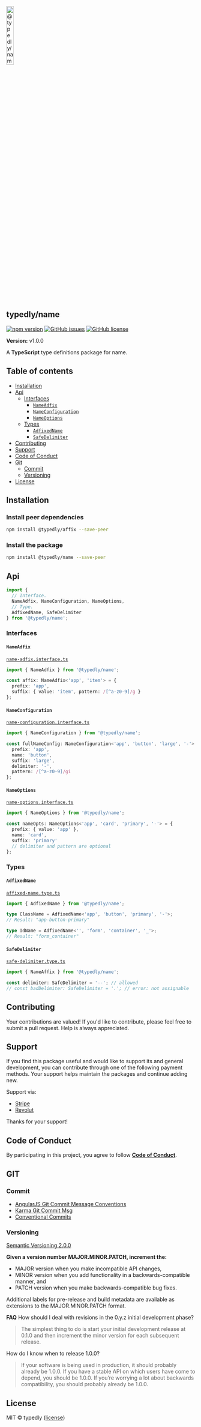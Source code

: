 
<a href="https://www.typescriptlang.org/">
  <img
    src="https://avatars.githubusercontent.com/u/189665258?s=400&u=712e292bae048947d1f7d2020d7d38875c40e63a&v=4"
    width="20%"
    title="@typedly/name - A collection of TypeScript packages for precise, type-safe development."
  />
</a>

## typedly/name

<!-- npm badge -->
[![npm version][typedly-npm-badge-svg]][typedly-npm-badge]
[![GitHub issues][typedly-badge-issues]][typedly-issues]
[![GitHub license][typedly-badge-license]][typedly-license]

**Version:** v1.0.0

A **TypeScript** type definitions package for name.

## Table of contents

- [Installation](#installation)
- [Api](#api)
  - [Interfaces](#interfaces)
    - [`NameAdfix`](#nameadfix)
    - [`NameConfiguration`](#nameconfiguration)
    - [`NameOptions`](#nameoptions)
  - [Types](#types)
    - [`AdfixedName`](#adfixedname)
    - [`SafeDelimiter`](#safedelimiter)
- [Contributing](#contributing)
- [Support](#support)
- [Code of Conduct](#code-of-conduct)
- [Git](#git)
  - [Commit](#commit)
  - [Versioning](#versioning)
- [License](#license)

## Installation

### Install peer dependencies

```bash
npm install @typedly/affix --save-peer
```

### Install the package

```bash
npm install @typedly/name --save-peer
```

## Api

```typescript
import {
  // Interface.
  NameAdfix, NameConfiguration, NameOptions,
  // Type.
  AdfixedName, SafeDelimiter
} from '@typedly/name';
```

### Interfaces

#### `NameAdfix`

[`name-adfix.interface.ts`](https://github.com/typedly/name/blob/main/src/interface/name-adfix.interface.ts)

```typescript
import { NameAdfix } from '@typedly/name';

const affix: NameAdfix<'app', 'item'> = {
  prefix: 'app',
  suffix: { value: 'item', pattern: /[^a-z0-9]/g }
};
```

#### `NameConfiguration`

[`name-configuration.interface.ts`](https://github.com/typedly/name/blob/main/src/interface/name-configuration.interface.ts)

```typescript
import { NameConfiguration } from '@typedly/name';

const fullNameConfig: NameConfiguration<'app', 'button', 'large', '-'> = {
  prefix: 'app',
  name: 'button',
  suffix: 'large',
  delimiter: '-',
  pattern: /[^a-z0-9]/gi
};
```

#### `NameOptions`

[`name-options.interface.ts`](https://github.com/typedly/name/blob/main/src/interface/name-options.interface.ts)

```typescript
import { NameOptions } from '@typedly/name';

const nameOpts: NameOptions<'app', 'card', 'primary', '-'> = {
  prefix: { value: 'app' },
  name: 'card',
  suffix: 'primary'
  // delimiter and pattern are optional
};

```

### Types

#### `AdfixedName`

[`affixed-name.type.ts`](https://github.com/typedly/name/blob/main/src/type/affixed-name.type.ts)

```typescript
import { AdfixedName } from '@typedly/name';

type ClassName = AdfixedName<'app', 'button', 'primary', '-'>;
// Result: "app-button-primary"

type IdName = AdfixedName<'', 'form', 'container', '_'>;
// Result: "form_container"
```

#### `SafeDelimiter`

[`safe-delimiter.type.ts`](https://github.com/typedly/name/blob/main/src/type/safe-delimiter.type.ts)

```typescript
import { NameAffix } from '@typedly/name';

const delimiter: SafeDelimiter = '--'; // allowed
// const badDelimiter: SafeDelimiter = '.'; // error: not assignable

```

## Contributing

Your contributions are valued! If you'd like to contribute, please feel free to submit a pull request. Help is always appreciated.

## Support

If you find this package useful and would like to support its and general development, you can contribute through one of the following payment methods. Your support helps maintain the packages and continue adding new.

Support via:

- [Stripe](https://donate.stripe.com/dR614hfDZcJE3wAcMM)
- [Revolut](https://checkout.revolut.com/pay/048b10a3-0e10-42c8-a917-e3e9cb4c8e29)

Thanks for your support!

## Code of Conduct

By participating in this project, you agree to follow **[Code of Conduct](https://www.contributor-covenant.org/version/2/1/code_of_conduct/)**.

## GIT

### Commit

- [AngularJS Git Commit Message Conventions][git-commit-angular]
- [Karma Git Commit Msg][git-commit-karma]
- [Conventional Commits][git-commit-conventional]

### Versioning

[Semantic Versioning 2.0.0][git-semver]

**Given a version number MAJOR.MINOR.PATCH, increment the:**

- MAJOR version when you make incompatible API changes,
- MINOR version when you add functionality in a backwards-compatible manner, and
- PATCH version when you make backwards-compatible bug fixes.

Additional labels for pre-release and build metadata are available as extensions to the MAJOR.MINOR.PATCH format.

**FAQ**
How should I deal with revisions in the 0.y.z initial development phase?

> The simplest thing to do is start your initial development release at 0.1.0 and then increment the minor version for each subsequent release.

How do I know when to release 1.0.0?

> If your software is being used in production, it should probably already be 1.0.0. If you have a stable API on which users have come to depend, you should be 1.0.0. If you’re worrying a lot about backwards compatibility, you should probably already be 1.0.0.

## License

MIT © typedly ([license][typedly-license])

<!-- This package: typedly  -->
  <!-- GitHub: badges -->
  [typedly-badge-issues]: https://img.shields.io/github/issues/typedly/name
  [typedly-badge-forks]: https://img.shields.io/github/forks/typedly/name
  [typedly-badge-stars]: https://img.shields.io/github/stars/typedly/name
  [typedly-badge-license]: https://img.shields.io/github/license/typedly/name
  <!-- GitHub: badges links -->
  [typedly-issues]: https://github.com/typedly/name/issues
  [typedly-forks]: https://github.com/typedly/name/network
  [typedly-license]: https://github.com/typedly/name/blob/master/LICENSE
  [typedly-stars]: https://github.com/typedly/name/stargazers
<!-- This package -->

<!-- Package: typedly -->
  <!-- npm -->
  [typedly-npm-badge-svg]: https://badge.fury.io/js/@typedly%2Fname.svg
  [typedly-npm-badge]: https://badge.fury.io/js/@typedly%2Fname

<!-- GIT -->
[git-semver]: http://semver.org/

<!-- GIT: commit -->
[git-commit-angular]: https://gist.github.com/stephenparish/9941e89d80e2bc58a153
[git-commit-karma]: http://karma-runner.github.io/0.10/dev/git-commit-msg.html
[git-commit-conventional]: https://www.conventionalcommits.org/en/v1.0.0/
